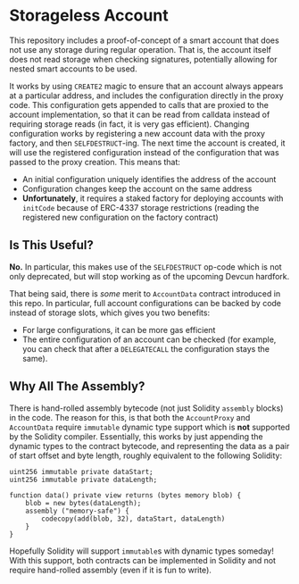 # Storageless Account

This repository includes a proof-of-concept of a smart account that does not use
any storage during regular operation. That is, the account itself does not read
storage when checking signatures, potentially allowing for nested smart accounts
to be used.

It works by using `CREATE2` magic to ensure that an account always appears at a
particular address, and includes the configuration directly in the proxy code.
This configuration gets appended to calls that are proxied to the account
implementation, so that it can be read from calldata instead of requiring
storage reads (in fact, it is very gas efficient). Changing configuration works
by registering a new account data with the proxy factory, and then
`SELFDESTRUCT`-ing. The next time the account is created, it will use the
registered configuration instead of the configuration that was passed to the
proxy creation. This means that:

- An initial configuration uniquely identifies the address of the account
- Configuration changes keep the account on the same address
- **Unfortunately**, it requires a staked factory for deploying accounts with
  `initCode` because of ERC-4337 storage restrictions (reading the registered
  new configuration on the factory contract)

## Is This Useful?

**No.** In particular, this makes use of the `SELFDESTRUCT` op-code which is not
only deprecated, but will stop working as of the upcoming Devcun hardfork.

That being said, there is _some_ merit to `AccountData` contract introduced in
this repo. In particular, full account configurations can be backed by code
instead of storage slots, which gives you two benefits:

- For large configurations, it can be more gas efficient
- The entire configuration of an account can be checked (for example, you can
  check that after a `DELEGATECALL` the configuration stays the same).

## Why All The Assembly?

There is hand-rolled assembly bytecode (not just Solidity `assembly` blocks) in
the code. The reason for this, is that both the `AccountProxy` and `AccountData`
require `immutable` dynamic type support which is **not** supported by the
Solidity compiler. Essentially, this works by just appending the dynamic types
to the contract bytecode, and representing the data as a pair of start offset
and byte length, roughly equivalent to the following Solidity:

```solidity
uint256 immutable private dataStart;
uint256 immutable private dataLength;

function data() private view returns (bytes memory blob) {
    blob = new bytes(dataLength);
    assembly ("memory-safe") {
        codecopy(add(blob, 32), dataStart, dataLength)
    }
}
```

Hopefully Solidity will support `immutable`s with dynamic types someday! With
this support, both contracts can be implemented in Solidity and not require
hand-rolled assembly (even if it is fun to write).
